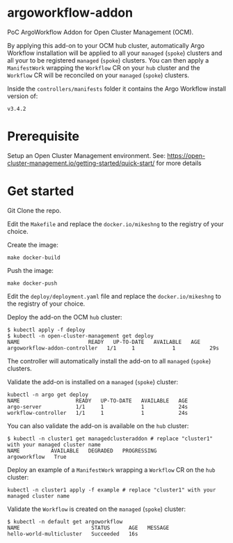 # argoworkflow-addon
PoC ArgoWorkflow Addon for Open Cluster Management (OCM).

By applying this add-on to your OCM hub cluster, automatically Argo Workflow installation will be applied to all your `managed` (`spoke`) clusters and all your to be registered `managed` (`spoke`) clusters.
You can then apply a `ManifestWork` wrapping the `Workflow` CR on your `hub` cluster and the `Workflow` CR will be reconciled on your `managed` (`spoke`) clusters.

Inside the `controllers/manifests` folder it contains the Argo Workflow install version of:
```
v3.4.2
```

# Prerequisite

Setup an Open Cluster Management environment. See: https://open-cluster-management.io/getting-started/quick-start/ for more details

# Get started

Git Clone the repo.

Edit the `Makefile` and replace the `docker.io/mikeshng` to the registry of your choice.

Create the image:

```
make docker-build
```

Push the image:

```
make docker-push
```

Edit the `deploy/deployment.yaml` file and replace the `docker.io/mikeshng` to the registry of your choice.

Deploy the add-on the OCM `hub` cluster:

```
$ kubectl apply -f deploy
$ kubectl -n open-cluster-management get deploy
NAME                      READY   UP-TO-DATE   AVAILABLE   AGE
argoworkflow-addon-controller   1/1     1            1           29s
```

The controller will automatically install the add-on to all `managed` (`spoke`) clusters.

Validate the add-on is installed on a `managed` (`spoke`) cluster:

```
kubectl -n argo get deploy
NAME                  READY   UP-TO-DATE   AVAILABLE   AGE
argo-server           1/1     1            1           24s
workflow-controller   1/1     1            1           24s
```

You can also validate the add-on is available on the `hub` cluster:

```
$ kubectl -n cluster1 get managedclusteraddon # replace "cluster1" with your managed cluster name
NAME          AVAILABLE   DEGRADED   PROGRESSING
argoworkflow   True                   
```

Deploy an example of a `ManifestWork` wrapping a `Workflow` CR on the `hub` cluster:

```
kubectl -n cluster1 apply -f example # replace "cluster1" with your managed cluster name
```

Validate the `Workflow` is created on the `managed` (`spoke`) cluster:

```
$ kubectl -n default get argoworkflow
NAME                       STATUS      AGE   MESSAGE
hello-world-multicluster   Succeeded   16s   
```

